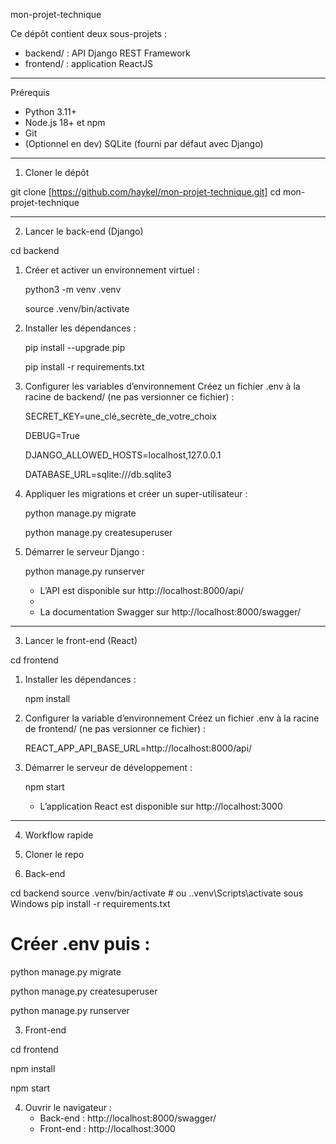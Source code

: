 mon-projet-technique

Ce dépôt contient deux sous-projets :

- backend/ : API Django REST Framework
- frontend/ : application ReactJS

---

Prérequis

- Python 3.11+
- Node.js 18+ et npm
- Git
- (Optionnel en dev) SQLite (fourni par défaut avec Django)

---

1. Cloner le dépôt

git clone [https://github.com/haykel/mon-projet-technique.git]
cd mon-projet-technique

---

2. Lancer le back-end (Django)

cd backend

1. Créer et activer un environnement virtuel :

   python3 -m venv .venv
   
   source .venv/bin/activate

3. Installer les dépendances :

   pip install --upgrade pip
   
   pip install -r requirements.txt

5. Configurer les variables d’environnement
   Créez un fichier .env à la racine de backend/ (ne pas versionner ce fichier) :

   SECRET_KEY=une_clé_secrète_de_votre_choix
   
   DEBUG=True
   
   DJANGO_ALLOWED_HOSTS=localhost,127.0.0.1
   
   DATABASE_URL=sqlite:///db.sqlite3

7. Appliquer les migrations et créer un super-utilisateur :

   python manage.py migrate
   
   python manage.py createsuperuser

9. Démarrer le serveur Django :

   python manage.py runserver

   - L’API est disponible sur http://localhost:8000/api/
   - 
   - La documentation Swagger sur http://localhost:8000/swagger/

---

3. Lancer le front-end (React)

cd frontend

1. Installer les dépendances :

   npm install

2. Configurer la variable d’environnement
   Créez un fichier .env à la racine de frontend/ (ne pas versionner ce fichier) :

   REACT_APP_API_BASE_URL=http://localhost:8000/api/

3. Démarrer le serveur de développement :

   npm start

   - L’application React est disponible sur http://localhost:3000

---

4. Workflow rapide

1. Cloner le repo
2. Back-end

cd backend
source .venv/bin/activate       # ou .\.venv\Scripts\activate sous Windows
pip install -r requirements.txt
# Créer .env puis :
python manage.py migrate

python manage.py createsuperuser

python manage.py runserver

3. Front-end

cd frontend

npm install

npm start

4. Ouvrir le navigateur :
   - Back-end : http://localhost:8000/swagger/
   - Front-end : http://localhost:3000
